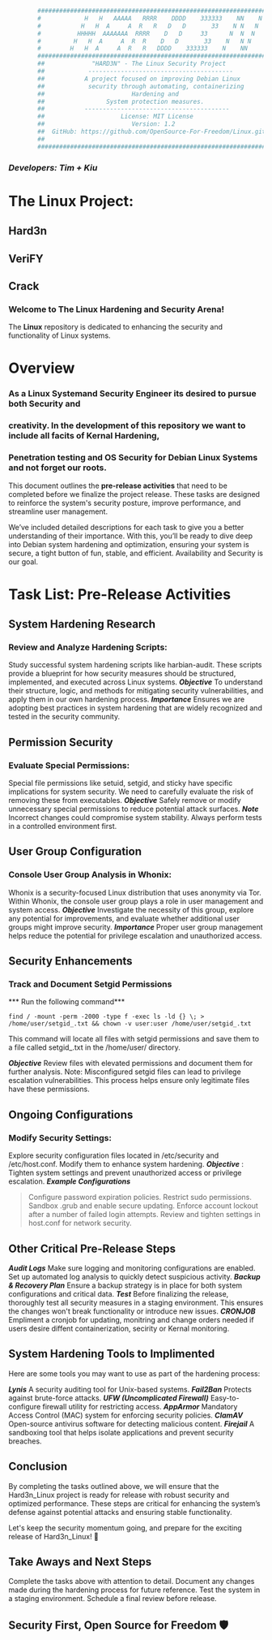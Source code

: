 
```bash
        ####################################################################
        #            H   H   AAAAA   RRRR    DDDD    333333    NN    N     #     
        #           H   H  A     A  R   R   D   D       33    N N   N      #  
        #          HHHHH  AAAAAAA  RRRR    D   D     33      N  N  N       # 
        #         H   H  A     A  R  R    D   D       33    N   N N        #    
        #        H   H  A     A  R   R   DDDD    333333    N    NN         #
        ####################################################################
        ##             "HARD3N" - The Linux Security Project              ##          
        ##            ----------------------------------------            ##          
        ##           A project focused on improving Debian Linux          ##          
        ##            security through automating, containerizing         ##         
        ##                        Hardening and                           ##        
        ##                 System protection measures.                    ##         
        ##           ----------------------------------------             ##                                       
        ##                     License: MIT License                       ##   
        ##                        Version: 1.2                            ##     
        ##  GitHub: https://github.com/OpenSource-For-Freedom/Linux.git   ## 
        ##                                                                ##
        ####################################################################
```


###                             ***Developers: Tim + Kiu***


##                     



#                      **The Linux Project**: 
## Hard3n
## VeriFY 
## Crack


###                    Welcome to The Linux Hardening and Security Arena! 

The **Linux** repository is dedicated to enhancing the security and functionality of Linux systems.

#                                      **Overview**

###       As a Linux Systemand Security Engineer its desired to pursue both Security and 
###  creativity. In the development of this repository we want to include all facits of Kernal Hardening, 
###         Penetration testing and OS Security for Debian Linux Systems and not forget our roots.  

This document outlines the **pre-release activities** that need to be completed before we finalize the project release. These tasks are designed to reinforce the system's security posture, improve performance, and streamline user management.

We’ve included detailed descriptions for each task to give you a better understanding of their importance. With this, you’ll be ready to dive deep into Debian system hardening and optimization, ensuring your system is secure,  a tight button of fun, stable, and efficient. Availability and Security is our goal. 

#                           Task List: Pre-Release Activities 

##                             System Hardening Research 

### Review and Analyze Hardening Scripts:
Study successful system hardening scripts like harbian-audit. These scripts provide a blueprint for how security measures should be structured, implemented, and executed across Linux systems.
***Objective*** To understand their structure, logic, and methods for mitigating security vulnerabilities, and apply them in our own hardening process.
***Importance*** Ensures we are adopting best practices in system hardening that are widely recognized and tested in the security community.

##                                Permission Security 

### Evaluate Special Permissions:
Special file permissions like setuid, setgid, and sticky have specific implications for system security. We need to carefully evaluate the risk of removing these from executables.
***Objective***  Safely remove or modify unnecessary special permissions to reduce potential attack surfaces.
***Note*** Incorrect changes could compromise system stability. Always perform tests in a controlled environment first.

##                              User Group Configuration 

### Console User Group Analysis in Whonix:
Whonix is a security-focused Linux distribution that uses anonymity via Tor. Within Whonix, the console user group plays a role in user management and system access.
***Objective*** Investigate the necessity of this group, explore any potential for improvements, and evaluate whether additional user groups might improve security.
***Importance*** Proper user group management helps reduce the potential for privilege escalation and unauthorized access.
		
##                               Security Enhancements 

### Track and Document Setgid Permissions

***                             Run the following command***

```
find / -mount -perm -2000 -type f -exec ls -ld {} \; > /home/user/setgid_.txt && chown -v user:user /home/user/setgid_.txt
```

This command will locate all files with setgid permissions and save them to a file called setgid_.txt in the /home/user/ directory. 

***Objective*** Review files with elevated permissions and document them for further analysis.
Note: Misconfigured setgid files can lead to privilege escalation vulnerabilities. This process helps ensure only legitimate files have these permissions.

##                                Ongoing Configurations 

### Modify Security Settings:
Explore security configuration files located in /etc/security and /etc/host.conf. Modify them to enhance system hardening.
***Objective*** : Tighten system settings and prevent unauthorized access or privilege escalation.
***Example Configurations***
> Configure password expiration policies.
> Restrict sudo permissions.
> Sandbox .grub and enable secure updating. 
> Enforce account lockout after a number of failed login attempts.
> Review and tighten settings in host.conf for network security.

##                            Other Critical Pre-Release Steps 

***Audit Logs*** Make sure logging and monitoring configurations are enabled. Set up automated log analysis to quickly detect suspicious activity.
***Backup & Recovery Plan*** Ensure a backup strategy is in place for both system configurations and critical data.
***Test*** Before finalizing the release, thoroughly test all security measures in a staging environment. This ensures the changes won't break functionality or introduce new issues.
***CRONJOB*** Empliment a cronjob for updating, monitring and change orders needed if users desire diffent containerization, secirity or Kernal monitoring. 


##                            System Hardening Tools to Implimented 

Here are some tools you may want to use as part of the hardening process:

***Lynis*** A security auditing tool for Unix-based systems.
***Fail2Ban*** Protects against brute-force attacks.
***UFW (Uncomplicated Firewall)*** Easy-to-configure firewall utility for restricting access.
***AppArmor*** Mandatory Access Control (MAC) system for enforcing security policies.
***ClamAV*** Open-source antivirus software for detecting malicious content.
***Firejail*** A sandboxing tool that helps isolate applications and prevent security breaches.

##                                         Conclusion 

By completing the tasks outlined above, we will ensure that the Hard3n_Linux project is ready for release with robust security and optimized performance. These steps are critical for enhancing the system’s defense against potential attacks and ensuring stable functionality.

Let's keep the security momentum going, and prepare for the exciting release of Hard3n_Linux! 🚀

##                                 Take Aways and Next Steps

Complete the tasks above with attention to detail.
Document any changes made during the hardening process for future reference.
Test the system in a staging environment.
Schedule a final review before release.

##                        Security First, Open Source for Freedom 🛡️